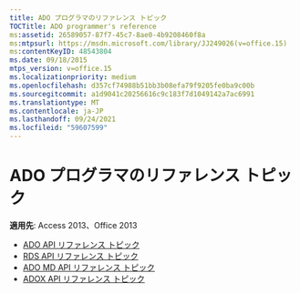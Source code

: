 ```yaml
---
title: ADO プログラマのリファレンス トピック
TOCTitle: ADO programmer's reference
ms:assetid: 26589057-87f7-45c7-8ae0-4b9208460f8a
ms:mtpsurl: https://msdn.microsoft.com/library/JJ249026(v=office.15)
ms:contentKeyID: 48543804
ms.date: 09/18/2015
mtps_version: v=office.15
ms.localizationpriority: medium
ms.openlocfilehash: d357cf74988b51bb3b08efa79f9205fe0ba9c00b
ms.sourcegitcommit: a1d9041c20256616c9c183f7d1049142a7ac6991
ms.translationtype: MT
ms.contentlocale: ja-JP
ms.lasthandoff: 09/24/2021
ms.locfileid: "59607599"
---
```

# <a name="ado-programmers-reference-topics"></a>ADO プログラマのリファレンス トピック

**適用先**: Access 2013、Office 2013

- [ADO API リファレンス トピック](ado-api-reference-topics.md)
- [RDS API リファレンス トピック](rds-api-reference-topics.md)
- [ADO MD API リファレンス トピック](ado-md-api-reference-topics.md)
- [ADOX API リファレンス トピック](adox-api-reference-topics.md)

